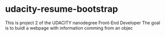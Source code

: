 # udacity-resume-bootstrap

This is project 2 of the UDACITY nanodegree Front-End Developer
The goal is to buidl a webpage with information comming from an objec
